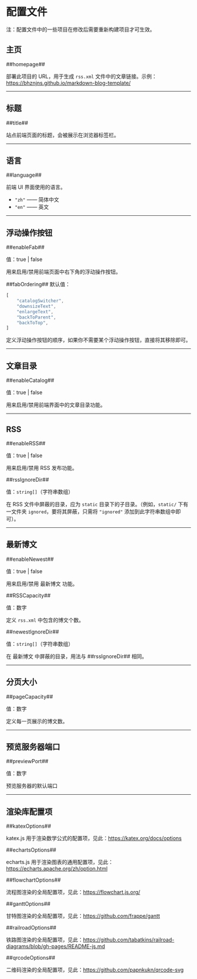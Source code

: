 # 配置文件

注：配置文件中的一些项目在修改后需要重新构建项目才可生效。

## 主页

##homepage##

部署此项目的 URL，用于生成 ``rss.xml`` 文件中的文章链接。示例：[https:\/\/bhznjns.github.io/markdown-blog-template/](https://bhznjns.github.io/markdown-blog-template/)

- - -

## 标题

##title##

站点前端页面的标题，会被展示在浏览器标签栏。

- - -

## 语言

##language##

前端 UI 界面使用的语言。

- ``"zh"`` —— 简体中文
- ``"en"`` —— 英文

- - -

## 浮动操作按钮

##enableFab##

值：true | false

用来启用/禁用前端页面中右下角的浮动操作按钮。

##fabOrdering##
默认值：
```javascript
[
    "catalogSwitcher",
    "downsizeText",
    "enlargeText",
    "backToParent",
    "backToTop",
]
```

定义浮动操作按钮的顺序，如果你不需要某个浮动操作按钮，直接将其移除即可。

- - -

## 文章目录

##enableCatalog##

值：true | false

用来启用/禁用前端界面中的文章目录功能。

- - -

## RSS

##enableRSS##

值：true | false

用来启用/禁用 RSS 发布功能。

##rssIgnoreDir##

值：``string[]``（字符串数组）

在 RSS 文件中屏蔽的目录，应为 ``static`` 目录下的子目录。（例如，``static/`` 下有一文件夹 ``ignored``，要将其屏蔽，只需将 ``"ignored"`` 添加到此字符串数组中即可）。

- - -

## 最新博文

##enableNewest##

值：true | false

用来启用/禁用 最新博文 功能。

##RSSCapacity##

值：数字

定义 ``rss.xml`` 中包含的博文个数。

##newestIgnoreDir##

值：``string[]``（字符串数组）

在 最新博文 中屏蔽的目录，用法与 ##rssIgnoreDir## 相同。

- - -

## 分页大小

##pageCapacity##

值：数字

定义每一页展示的博文数。

- - -

## 预览服务器端口

##previewPort##

值：数字

预览服务器的默认端口

- - -

## 渲染库配置项

##katexOptions##

katex.js 用于渲染数学公式的配置项，见此：[https:\/\/katex.org/docs/options](https://katex.org/docs/options)

##echartsOptions##

echarts.js 用于渲染图表的通用配置项，见此：[https:\/\/echarts.apache.org/zh/option.html](https://echarts.apache.org/zh/option.html)

##flowchartOptions##

流程图渲染的全局配置项，见此：[https:\/\/flowchart.js.org/](https://flowchart.js.org/)

##ganttOptions##

甘特图渲染的全局配置项，见此：[https:\/\/github.com/frappe/gantt](https://github.com/frappe/gantt)

##railroadOptions##

铁路图渲染的全局配置项，见此：[https:\/\/github.com/tabatkins/railroad-diagrams/blob/gh-pages/README-js.md](https://github.com/tabatkins/railroad-diagrams/blob/gh-pages/README-js.md)

##qrcodeOptions##

二维码渲染的全局配置项，见此：[https:\/\/github.com/papnkukn/qrcode-svg](https://github.com/papnkukn/qrcode-svg)

